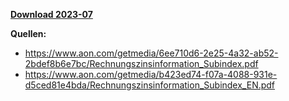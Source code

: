 [**Download 2023-07**](https://downgit.github.io/#/home?url=https://github.com/GeorgGoldbach/Zinsarchiv/tree/master/2023-07)

**Quellen:**
* https://www.aon.com/getmedia/6ee710d6-2e25-4a32-ab52-2bdef8b6e7bc/Rechnungszinsinformation_Subindex.pdf
* https://www.aon.com/getmedia/b423ed74-f07a-4088-931e-d5ced81e4bda/Rechnungszinsinformation_Subindex_EN.pdf
